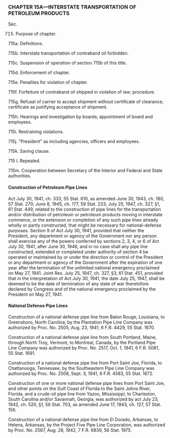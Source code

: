 ### **CHAPTER 15A—INTERSTATE TRANSPORTATION OF PETROLEUM PRODUCTS** ###

Sec.

715. Purpose of chapter.

715a. Definitions.

715b. Interstate transportation of contraband oil forbidden.

715c. Suspension of operation of section 715b of this title.

715d. Enforcement of chapter.

715e. Penalties for violation of chapter.

715f. Forfeiture of contraband oil shipped in violation of law; procedure.

715g. Refusal of carrier to accept shipment without certificate of clearance; certificate as justifying acceptance of shipment.

715h. Hearings and investigation by boards; appointment of board and employees.

715i. Restraining violations.

715j. "President" as including agencies, officers and employees.

715k. Saving clause.

715 l. Repealed.

715m. Cooperation between Secretary of the Interior and Federal and State authorities.

#### Construction of Petroleum Pipe Lines ####

Act July 30, 1941, ch. 333, 55 Stat. 610, as amended June 30, 1943, ch. 180, 57 Stat. 270; June 8, 1945, ch. 177, 59 Stat. 233; July 25, 1947, ch. 327, §1, 61 Stat. 449, related to the construction of pipe lines for the transportation and/or distribution of petroleum or petroleum products moving in interstate commerce, or the extension or completion of any such pipe lines already wholly or partly constructed, that might be necessary for national-defense purposes. Section 9 of Act July 30, 1941, provided that neither the President, any department or agency of the Government nor any person shall exercise any of the powers conferred by sections 2, 3, 4, or 6 of Act July 30, 1941, after June 30, 1946, and in no case shall any pipe line constructed, extended or completed under authority of section 4 be operated or maintained by or under the direction or control of the President or any department or agency of the Government after the expiration of one year after the termination of the unlimited national emergency proclaimed on May 27, 1941. Joint Res. July 25, 1947, ch. 327, §3, 61 Stat. 451, provided that in the interpretation of Act July 30, 1941, the date July 25, 1947, shall be deemed to be the date of termination of any state of war theretofore declared by Congress and of the national emergency proclaimed by the President on May 27, 1941.

#### National Defense Pipe Lines ####

Construction of a national defense pipe line from Baton Rouge, Louisiana, to Greensboro, North Carolina, by the Plantation Pipe Line Company was authorized by Proc. No. 2505, Aug. 23, 1941, 6 F.R. 4429, 55 Stat. 1670.

Construction of a national defense pipe line from South Portland, Maine, through North Troy, Vermont, to Montreal, Canada, by the Portland Pipe Line Company was authorized by Proc. No. 2517, Oct. 1, 1941, 6 F.R. 5081, 55 Stat. 1691.

Construction of a national defense pipe line from Port Saint Joe, Florida, to Chattanooga, Tennessee, by the Southeastern Pipe Line Company was authorized by Proc. No. 2508, Sept. 3, 1941, 6 F.R. 4583, 55 Stat. 1672.

Construction of one or more national defense pipe lines from Port Saint Joe, and other points on the Gulf Coast of Florida to the Saint Johns River, Florida, and a crude-oil pipe line from Yazoo, Mississippi, to Charleston, South Carolina and/or Savannah, Georgia, was authorized by act July 23, 1942, ch. 520, §1, 56 Stat. 703, as amended June 17, 1943, ch. 127, 57 Stat. 156.

Construction of a national defense pipe line from El Dorado, Arkansas, to Helena, Arkansas, by the Project Five Pipe Line Corporation, was authorized by Proc. No. 2567, Aug. 28, 1942, 7 F.R. 6839, 56 Stat. 1975.